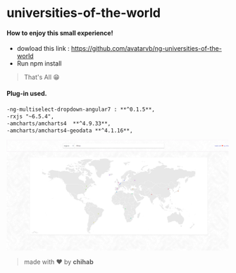 # universities-of-the-world

#### How to enjoy this small experience!

  - dowload this link : https://github.com/avatarvb/ng-universities-of-the-world
  - Run npm install
  
  >That's All    😁
  
 #### Plug-in used.

    -ng-multiselect-dropdown-angular7 : **^0.1.5**,
    -rxjs "~6.5.4",
    -amcharts/amcharts4  **^4.9.33**,
    -amcharts/amcharts4-geodata **^4.1.16**,
    
    
![image](https://github.com/avatarvb/ng-universities-of-the-world/blob/master/UniversitiesOfTheWorld.png)

    
  >made with ❤ by **chihab**
